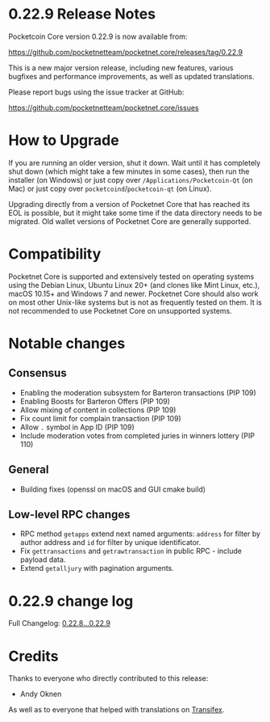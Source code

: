 0.22.9 Release Notes
====================

Pocketcoin Core version 0.22.9 is now available from:

  <https://github.com/pocketnetteam/pocketnet.core/releases/tag/0.22.9>

This is a new major version release, including new features, various bugfixes
and performance improvements, as well as updated translations.

Please report bugs using the issue tracker at GitHub:

  <https://github.com/pocketnetteam/pocketnet.core/issues>

How to Upgrade
==============

If you are running an older version, shut it down. Wait until it has completely
shut down (which might take a few minutes in some cases), then run the
installer (on Windows) or just copy over `/Applications/Pocketcoin-Qt` (on Mac)
or just copy over `pocketcoind`/`pocketcoin-qt` (on Linux).

Upgrading directly from a version of Pocketnet Core that has reached its EOL is
possible, but it might take some time if the data directory needs to be migrated. Old
wallet versions of Pocketnet Core are generally supported.

Compatibility
=============

Pocketnet Core is supported and extensively tested on operating systems
using the Debian Linux, Ubuntu Linux 20+ (and clones like Mint Linux, etc.), macOS 10.15+ and
Windows 7 and newer. Pocketnet Core should also work on most other Unix-like systems but
is not as frequently tested on them. It is not recommended to use Pocketnet Core on
unsupported systems.

Notable changes
===============

Consensus
---------
- Enabling the moderation subsystem for Barteron transactions (PIP 109)
- Enabling Boosts for Barteron Offers (PIP 109)
- Allow mixing of content in collections (PIP 109)
- Fix count limit for complain transaction (PIP 109)
- Allow `.` symbol in App ID (PIP 109)
- Include moderation votes from completed juries in winners lottery (PIP 110)

General
-------
- Building fixes (openssl on macOS and GUI cmake build)


Low-level RPC changes
---------------------
- RPC method `getapps` extend next named arguments: `address` for filter by author address and `id` for filter by unique identificator.
- Fix `gettransactions` and `getrawtransaction` in public RPC - include payload data.
- Extend `getalljury` with pagination arguments.


0.22.9 change log
=================
Full Changelog: [0.22.8...0.22.9](https://github.com/pocketnetteam/pocketnet.core/compare/0.22.8...0.22.9)

Credits
=======

Thanks to everyone who directly contributed to this release:

- Andy Oknen

As well as to everyone that helped with translations on [Transifex](https://www.transifex.com/pocketnetteam/pocketnet-core/).